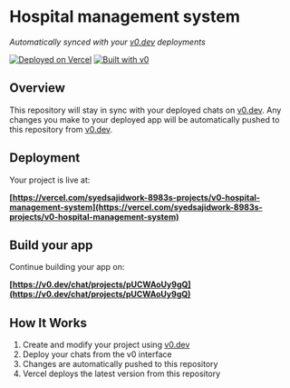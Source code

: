 # Hospital management system

*Automatically synced with your [v0.dev](https://v0.dev) deployments*

[![Deployed on Vercel](https://img.shields.io/badge/Deployed%20on-Vercel-black?style=for-the-badge&logo=vercel)](https://vercel.com/syedsajidwork-8983s-projects/v0-hospital-management-system)
[![Built with v0](https://img.shields.io/badge/Built%20with-v0.dev-black?style=for-the-badge)](https://v0.dev/chat/projects/pUCWAoUy9gQ)

## Overview

This repository will stay in sync with your deployed chats on [v0.dev](https://v0.dev).
Any changes you make to your deployed app will be automatically pushed to this repository from [v0.dev](https://v0.dev).

## Deployment

Your project is live at:

**[https://vercel.com/syedsajidwork-8983s-projects/v0-hospital-management-system](https://vercel.com/syedsajidwork-8983s-projects/v0-hospital-management-system)**

## Build your app

Continue building your app on:

**[https://v0.dev/chat/projects/pUCWAoUy9gQ](https://v0.dev/chat/projects/pUCWAoUy9gQ)**

## How It Works

1. Create and modify your project using [v0.dev](https://v0.dev)
2. Deploy your chats from the v0 interface
3. Changes are automatically pushed to this repository
4. Vercel deploys the latest version from this repository